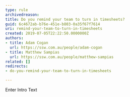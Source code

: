 ```yaml
---
type: rule
archivedreason: 
title: Do you remind your team to turn in timesheets?
guid: 6c4672ab-b76e-451e-b803-0a35f67f7614
uri: remind-your-team-to-turn-in-timesheets
created: 2019-07-05T22:22:50.0000000Z
authors:
- title: Adam Cogan
  url: https://ssw.com.au/people/adam-cogan
- title: Matthew Sampias
  url: https://ssw.com.au/people/matthew-sampias
related: []
redirects:
- do-you-remind-your-team-to-turn-in-timesheets

---
```



Enter Intro Text
<br><excerpt class='endintro'></excerpt><br>



